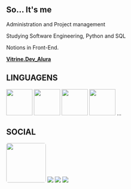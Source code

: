 ## So... It's me

Administration and Project management

Studying Software Engineering, Python and SQL

Notions in Front-End.

**[Vitrine.Dev_Alura](https://cursos.alura.com.br/vitrinedev/miguelhcjs)**

## LINGUAGENS
<div style='display: inline-block;'>
  <img width='70em' src="https://cdn.jsdelivr.net/gh/devicons/devicon/icons/html5/html5-plain-wordmark.svg" />
  <img width='70em' src="https://cdn.jsdelivr.net/gh/devicons/devicon/icons/css3/css3-plain-wordmark.svg" />
  <img width='70em' src='https://icons.iconarchive.com/icons/cornmanthe3rd/plex/96/Other-python-icon.png'>
  <img width='70em' src='https://icons.iconarchive.com/icons/hechiceroo/mnemo/128/sql-icon.png'>
  ...
<div>

  
## SOCIAL
<div style='display: inline-block;'>
  <a href='https://codepen.io/Miguel-HCJS' target='_blank'><img width='106em' style='border-radius: 5px;' src="https://img.shields.io/badge/CodePen-white?style=for-the-badge&logo=codepen&logoColor=black" /></a>
  <a href='https://www.linkedin.com/in/miguel-ten%C3%B3rio-b34a24140/' target='_blank'><img src="https://img.shields.io/badge/LinkedIn-0077B5?style=for-the-badge&logo=linkedin&logoColor=white" /></a>
  <a href='https://www.instagram.com/miguelhcssjs/' target='_blank'><img src='https://img.shields.io/badge/Instagram-E4405F?style=for-the-badge&logo=instagram&logoColor=white' /></a>
  <a href='https://www.facebook.com/miguel.esseker' target='_blank'><img src="https://img.shields.io/badge/Facebook-1877F2?style=for-the-badge&logo=facebook&logoColor=white" /></a>
</div>
